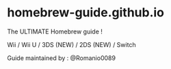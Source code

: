 # homebrew-guide.github.io
The ULTIMATE Homebrew guide ! 

Wii / Wii U / 3DS (NEW) / 2DS (NEW) / Switch

Guide maintained by : @Romanio0089
